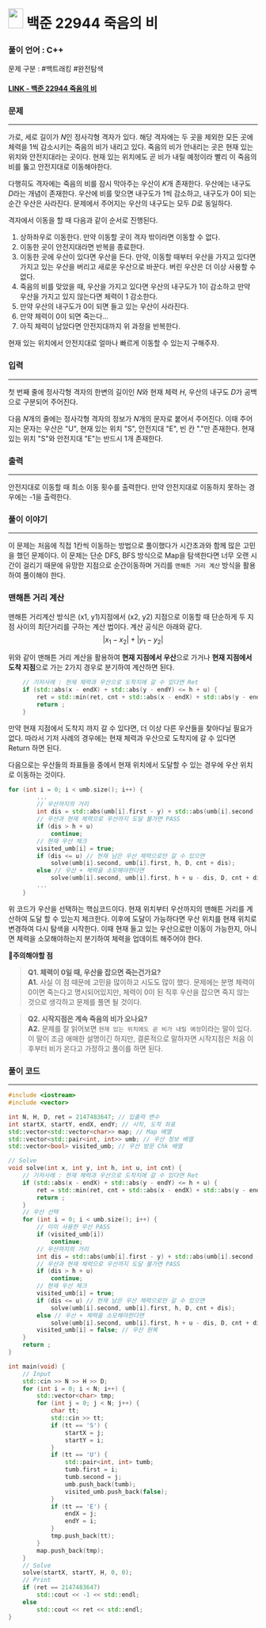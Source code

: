 

# <img src="https://d2gd6pc034wcta.cloudfront.net/tier/13.svg" width="30" height="40"> 백준 22944 죽음의 비


### 풀이 언어 : C++

문제 구분 : #백트래킹 #완전탐색
#### [LINK - 백준 22944 죽음의 비](https://www.acmicpc.net/problem/22944)

### 문제
<hr>

가로, 세로 길이가 
$N$인 정사각형 격자가 있다. 해당 격자에는 두 곳을 제외한 모든 곳에 체력을 1씩 감소시키는 죽음의 비가 내리고 있다. 죽음의 비가 안내리는 곳은 현재 있는 위치와 안전지대라는 곳이다. 현재 있는 위치에도 곧 비가 내릴 예정이라 빨리 이 죽음의 비를 뚫고 안전지대로 이동해야한다.

다행히도 격자에는 죽음의 비를 잠시 막아주는 우산이 
$K$개 존재한다. 우산에는 내구도 
$D$라는 개념이 존재한다. 우산에 비를 맞으면 내구도가 1씩 감소하고, 내구도가 0이 되는 순간 우산은 사라진다. 문제에서 주어지는 우산의 내구도는 모두 
$D$로 동일하다.

격자에서 이동을 할 때 다음과 같이 순서로 진행된다.

1. 상하좌우로 이동한다. 만약 이동할 곳이 격자 밖이라면 이동할 수 없다. 
2. 이동한 곳이 안전지대라면 반복을 종료한다.
3. 이동한 곳에 우산이 있다면 우산을 든다. 만약, 이동할 때부터 우산을 가지고 있다면 가지고 있는 우산을 버리고 새로운 우산으로 바꾼다.
버린 우산은 더 이상 사용할 수 없다.
4. 죽음의 비를 맞았을 때, 우산을 가지고 있다면 우산의 내구도가 1이 감소하고 만약 우산을 가지고 있지 않는다면 체력이 1 감소한다.
5. 만약 우산의 내구도가 0이 되면 들고 있는 우산이 사라진다.
6. 만약 체력이 0이 되면 죽는다...
7. 아직 체력이 남았다면 안전지대까지 위 과정을 반복한다.

현재 있는 위치에서 안전지대로 얼마나 빠르게 이동할 수 있는지 구해주자.

### 입력
<hr>

첫 번째 줄에 정사각형 격자의 한변의 길이인 
$N$와 현재 체력 
$H$, 우산의 내구도 
$D$가 공백으로 구분되어 주어진다.

다음 
$N$개의 줄에는 정사각형 격자의 정보가 
$N$개의 문자로 붙어서 주어진다. 이때 주어지는 문자는 우산은 "U", 현재 있는 위치 "S", 안전지대 "E", 빈 칸 "."만 존재한다. 현재 있는 위치 "S"와 안전지대 "E"는 반드시 1개 존재한다.
### 출력
<hr>

안전지대로 이동할 때 최소 이동 횟수를 출력한다. 만약 안전지대로 이동하지 못하는 경우에는 -1을 출력한다.
### 풀이 이야기
<hr>

이 문제는 처음에 직접 1칸씩 이동하는 방법으로 풀이했다가 시간초과와 함께 많은 고민을 했던 문제이다. 이 문제는 단순 DFS, BFS 방식으로 Map을 탐색한다면 너무 오랜 시간이 걸리기 때문에 유망한 지점으로 순간이동하며 거리를 `맨해튼 거리 계산` 방식을 활용하여 풀이해야 한다.

### 맨해튼 거리 계산
맨해튼 거리계산 방식은 (x1, y1)지점에서 (x2, y2) 지점으로 이동할 때 단순하게 두 지점 사이의 최단거리를 구하는 계산 법이다. 계산 공식은 아래와 같다.
$$\left\vert x_1 - x_2 \right\vert + \left\vert y_1 - y_2 \right\vert$$


위와 같이 맨해튼 거리 계산을 활용하여 **현재 지점에서 우산**으로 가거나 **현재 지점에서 도착 지점**으로 가는 2가지 경우로 분기하여 계산하면 된다.

```c++
    // 기저사례 : 현재 체력과 우산으로 도착지에 갈 수 있다면 Ret
    if (std::abs(x - endX) + std::abs(y - endY) <= h + u) {
        ret = std::min(ret, cnt + std::abs(x - endX) + std::abs(y - endY));
        return ;
    }
```
만약 현재 지점에서 도착지 까지 갈 수 있다면, 더 이상 다른 우산들을 찾아다닐 필요가 없다. 따라서 기저 사례의 경우에는 현재 체력과 우산으로 도착지에 갈 수 있다면 Return 하면 된다.

다음으로는 우산들의 좌표들을 중에서 현재 위치에서 도달할 수 있는 경우에 우산 위치로 이동하는 것이다.
```c++
for (int i = 0; i < umb.size(); i++) {
        ...
        // 우산까지의 거리
        int dis = std::abs(umb[i].first - y) + std::abs(umb[i].second - x);
        // 우산과 현재 체력으로 우산까지 도달 불가면 PASS
        if (dis > h + u)
            continue;
        // 현재 우산 체크
        visited_umb[i] = true;
        if (dis <= u) // 현재 남은 우산 체력으로만 갈 수 있으면
            solve(umb[i].second, umb[i].first, h, D, cnt + dis);
        else // 우산 + 체력을 소모해야한다면
            solve(umb[i].second, umb[i].first, h + u - dis, D, cnt + dis);
        ...
    }
```
위 코드가 우산을 선택하는 핵심코드이다. 현재 위치부터 우산까지의 맨해튼 거리를 계산하여 도달 할 수 있는지 체크한다. 이후에 도달이 가능하다면 우산 위치를 현재 위치로 변경하여 다시 탐색을 시작한다. 이때 현재 들고 있는 우산으로만 이동이 가능한지, 아니면 체력을 소모해야하는지 분기하여 체력을 업데이트 해주어야 한다.


🚨**주의해야할 점**
>**Q1. 체력이 0일 때, 우산을 잡으면 죽는건가요?**  
>**A1.** 사실 이 점 때문에 고민을 많이하고 시도도 많이 했다. 문제에는 분명 체력이 0이면 죽는다고 명시되어있지만, 체력이 0이 된 직후 우산을 잡으면 죽지 않는 것으로 생각하고 문제를 풀면 될 것이다.


>**Q2. 시작지점은 계속 죽음의 비가 오나요?**  
>**A2.** 문제를 잘 읽어보면 `현재 있는 위치에도 곧 비가 내릴 예정`이라는 말이 있다. 이 말이 조금 애매한 설명이긴 하지만, 결론적으로 말하자면 시작지점은 처음 이후부터 비가 온다고 가정하고 풀이를 하면 된다.


### 풀이 코드
<hr>

``` c++
#include <iostream>
#include <vector>

int N, H, D, ret = 2147483647; // 입출력 변수
int startX, startY, endX, endY; // 시작, 도착 좌표
std::vector<std::vector<char>> map; // Map 배열
std::vector<std::pair<int, int>> umb; // 우산 정보 배열
std::vector<bool> visited_umb; // 우산 방문 Chk 배열

// Solve
void solve(int x, int y, int h, int u, int cnt) {
    // 기저사례 : 현재 체력과 우산으로 도착지에 갈 수 있다면 Ret
    if (std::abs(x - endX) + std::abs(y - endY) <= h + u) {
        ret = std::min(ret, cnt + std::abs(x - endX) + std::abs(y - endY));
        return ;
    }
    // 우산 선택
    for (int i = 0; i < umb.size(); i++) {
        // 이미 사용한 우산 PASS
        if (visited_umb[i])
            continue;
        // 우산까지의 거리
        int dis = std::abs(umb[i].first - y) + std::abs(umb[i].second - x);
        // 우산과 현재 체력으로 우산까지 도달 불가면 PASS
        if (dis > h + u)
            continue;
        // 현재 우산 체크
        visited_umb[i] = true;
        if (dis <= u) // 현재 남은 우산 체력으로만 갈 수 있으면
            solve(umb[i].second, umb[i].first, h, D, cnt + dis);
        else // 우산 + 체력을 소모해야한다면
            solve(umb[i].second, umb[i].first, h + u - dis, D, cnt + dis);
        visited_umb[i] = false; // 우산 원복
    }
    return ;
}

int main(void) {
    // Input
    std::cin >> N >> H >> D;
    for (int i = 0; i < N; i++) {
        std::vector<char> tmp;
        for (int j = 0; j < N; j++) {
            char tt;
            std::cin >> tt;
            if (tt == 'S') {
                startX = j;
                startY = i;
            }
            if (tt == 'U') {
                std::pair<int, int> tumb;
                tumb.first = i;
                tumb.second = j;
                umb.push_back(tumb);
                visited_umb.push_back(false);
            }
            if (tt == 'E') {
                endX = j;
                endY = i;
            }
            tmp.push_back(tt);
        }
        map.push_back(tmp);
    }
    // Solve
    solve(startX, startY, H, 0, 0);
    // Print
    if (ret == 2147483647)
        std::cout << -1 << std::endl;
    else
        std::cout << ret << std::endl;
}
```
